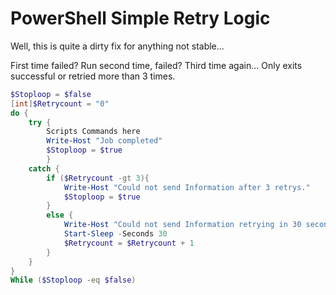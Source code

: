 # PowerShell Simple Retry Logic


Well, this is quite a dirty fix for anything not stable...

First time failed? Run second time, failed? Third time again... Only exits successful or retried more than 3 times.

<!--more-->

```PowerShell
$Stoploop = $false
[int]$Retrycount = "0"
do {
    try {
        Scripts Commands here
        Write-Host "Job completed"
        $Stoploop = $true
        }
    catch {
        if ($Retrycount -gt 3){
            Write-Host "Could not send Information after 3 retrys."
            $Stoploop = $true
        }
        else {
            Write-Host "Could not send Information retrying in 30 seconds..."
            Start-Sleep -Seconds 30
            $Retrycount = $Retrycount + 1
        }
    }
}
While ($Stoploop -eq $false)
```

